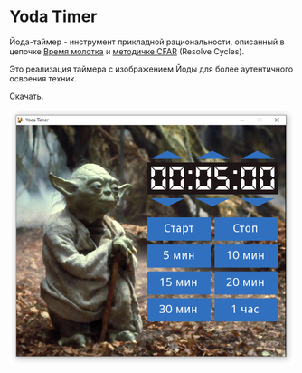# Yoda Timer

Йода-таймер - инструмент прикладной рациональности, описанный в цепочке 
[Время молотка](https://lesswrong.ru/w/%D0%92%D1%80%D0%B5%D0%BC%D1%8F_%D0%BC%D0%BE%D0%BB%D0%BE%D1%82%D0%BA%D0%BE%D0%B2_%D0%B4%D0%B5%D0%BD%D1%8C_2_%D0%99%D0%BE%D0%B4%D0%B0-%D1%82%D0%B0%D0%B9%D0%BC%D0%B5%D1%80)
и [методичке CFAR](https://rationality.org/files/cfar-handbook.pdf) (Resolve Cycles).

Это реализация таймера с изображением Йоды для более аутентичного освоения техник.

[Скачать](https://drive.google.com/file/d/1sdKM7uj8AjsVxWSZyVyJW7zKEk4g8BAT/view?usp=sharing).

![ss](/screenshot.png)
